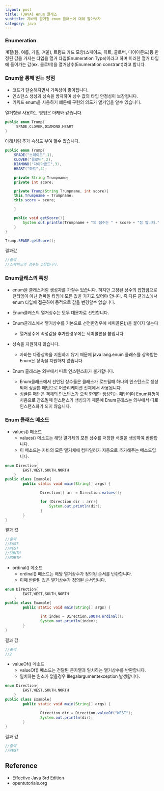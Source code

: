 ```yaml
---
layout: post
title: (JAVA) enum 클래스
subtitle: 자바의 열거형 enum 클래스에 대해 알아보자
category: java
---
```


### Enumeration

계절(봄, 여름, 가을, 겨울), 트럼프 카드 모양(스페이드, 하트, 클로버, 다이아몬드)등 한정된 값을 가지는 타입을 열거 타입(Enumeration Type)이라고 하며 이러한 열거 타입에 들어가는 값(ex. 클로버)을 열거상수(Enumeration constrant)라고 합니다.

### Enum을 통해 얻는 장점

- 코드가 단순해지면서 가독성이 좋아집니다.
- 인스턴스 생성과 상속을 방지하여 상수 값의 타입 안정성이 보장됩니다.
- 키워드 enum을 사용하기 떄문에 구현의 의도가 열거임을 알수 있습니다.

열거형을 사용하는 방법은 아래와 같습니다.

```java
public enum Trump{
	 SPADE,CLOVER,DIAMOND,HEART
}
```

아래처럼 추가 속성도 부여 할수 있습니다.

```java
public enum Trump{
	SPADE("스페이드",1),
	CLOVER("클로버",2),
	DIAMOND("다이아몬드",3),
	HEART("하트",4);

	private String Trumpname;
	private int score;

	private Trump(String Trumpname, int score){
	this.Trumpname = Trumpname;
	this.score = score;

	}

	public void getScore(){
		System.out.println(Trumpname + "의 점수는 " + score + "점 입니다.");
	}
}

Trump.SPADE.getScore();
```

결과값

```java
//출력
//스페이드의 점수는 1점입니다.
```

### Enum클래스의 특징

- enum을 클래스처럼 생성자를 가질수 있습니다. 하지만 고정된 상수의 집합임으로 런타임이 아닌 컴파일 타임에 모든 값을 가지고 있어야 합니다. 즉 다른 클래스에서 enum 타입에 접근하여 동적으로 값을 변경할수 없습니다.

- Enum클래스의 열거상수는 모두 대문자로 선언합니다.

- Enum클래스에서 열거상수를 기본으로 선언한경우에 세미콜론(;)을 붙이지 않는다
    - 열거상수에 속성값을 추가한경우에는 세미콜론을 붙입니다.

- 상속을 지원하지 않습니다.
    - 자바는 다중상속을 지원하지 않기 때문에 java.lang.enum 클래스를 상속받는 Enum은 상속을 지원하지 않습니다.

- Enum 클래스는 외부에서 따로 인스턴스화가 불가합니다.
    - Enum클래스에서 선언된 상수들은 클래스가 로드될때 하나의 인스턴스로 생성되어 싱글톤 패턴으로 어플리케이션 전체에서 사용됩니다.
    - 싱글톤 패턴은 객체의 인스턴스가 오직 한개만 생성되는 패턴이며 Enum유형이 처음으로 참조될때 인스턴스가 생성되기 때문에 Enum클래스는 외부에서 따로 인스턴스화가 되지 않습니다.

### Enum 클래스 메소드

- values() 메소드
    - values() 메소드는 해당 열거체의 모든 상수를 저장한 배열을 생성하여 반환합니다.
    - 이 메소드는 자바의 모든 열거체에 컴파일러가 자동으로 추가해주는 메소드입니다.

```java
enum Direction{
		EAST,WEST,SOUTH,NORTH
	}
public class Example{
		public static void main(String[] args) {

				Direction[] arr = Direction.values();

				for (Direction dir : arr){
					System.out.println(dir);
				}
		}
}
```

결과 값

```java
//출력
//EAST
//WEST
//SOUTH
//NORTH
```

- ordinal() 메소드
    - ordinal() 메소드는 해당 열거상수가 정의된 순서를 반환합니다.
    - 이때 반환된 값은 열거상수가 정의된 순서입니다.


```java
enum Direction{
		EAST,WEST,SOUTH,NORTH
	}
public class Example{
		public static void main(String[] args) {

				int index = Direction.SOUTH.ordinal();
				System.out.println(index);
		}
}
```

결과 값

```java
//출력
//2
```

- valueOf() 메소드
    - valueOf() 메소드는 전달된 문자열과 일치하는 열거상수를 반환합니다.
    - 일치하는 원소가 없을경우 Illegalargumentexception 발생합니다.

```java
enum Direction{
		EAST,WEST,SOUTH,NORTH
	}
public class Example{
		public static void main(String[] args) {

				Direction dir = Direction.valueOf("WEST");
				System.out.println(dir);
		}
}
```

결과 값

```java
//출력
//WEST
```

## Reference

- Effective Java 3rd Edition
- opentutorials.org
